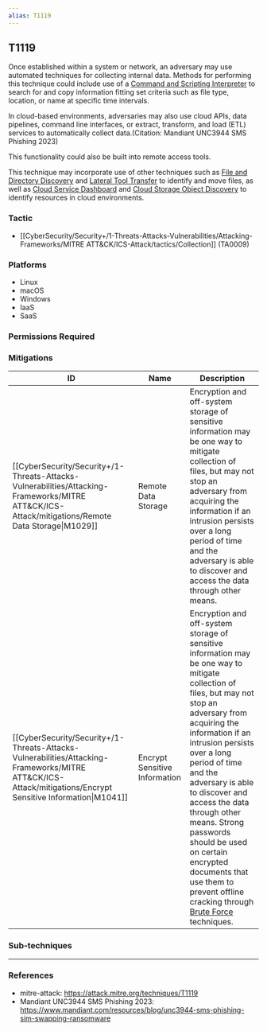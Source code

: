 ```yaml
---
alias: T1119
---
```


## T1119

Once established within a system or network, an adversary may use automated techniques for collecting internal data. Methods for performing this technique could include use of a [Command and Scripting Interpreter](https://attack.mitre.org/techniques/T1059) to search for and copy information fitting set criteria such as file type, location, or name at specific time intervals. 

In cloud-based environments, adversaries may also use cloud APIs, data pipelines, command line interfaces, or extract, transform, and load (ETL) services to automatically collect data.(Citation: Mandiant UNC3944 SMS Phishing 2023) 

This functionality could also be built into remote access tools. 

This technique may incorporate use of other techniques such as [File and Directory Discovery](https://attack.mitre.org/techniques/T1083) and [Lateral Tool Transfer](https://attack.mitre.org/techniques/T1570) to identify and move files, as well as [Cloud Service Dashboard](https://attack.mitre.org/techniques/T1538) and [Cloud Storage Object Discovery](https://attack.mitre.org/techniques/T1619) to identify resources in cloud environments.


### Tactic
- [[CyberSecurity/Security+/1-Threats-Attacks-Vulnerabilities/Attacking-Frameworks/MITRE ATT&CK/ICS-Attack/tactics/Collection]] (TA0009)

### Platforms
- Linux
- macOS
- Windows
- IaaS
- SaaS

### Permissions Required

### Mitigations

| ID | Name | Description |
| --- | --- | --- |
| [[CyberSecurity/Security+/1-Threats-Attacks-Vulnerabilities/Attacking-Frameworks/MITRE ATT&CK/ICS-Attack/mitigations/Remote Data Storage\|M1029]] | Remote Data Storage | Encryption and off-system storage of sensitive information may be one way to mitigate collection of files, but may not stop an adversary from acquiring the information if an intrusion persists over a long period of time and the adversary is able to discover and access the data through other means. |
| [[CyberSecurity/Security+/1-Threats-Attacks-Vulnerabilities/Attacking-Frameworks/MITRE ATT&CK/ICS-Attack/mitigations/Encrypt Sensitive Information\|M1041]] | Encrypt Sensitive Information | Encryption and off-system storage of sensitive information may be one way to mitigate collection of files, but may not stop an adversary from acquiring the information if an intrusion persists over a long period of time and the adversary is able to discover and access the data through other means. Strong passwords should be used on certain encrypted documents that use them to prevent offline cracking through [Brute Force](https://attack.mitre.org/techniques/T1110) techniques. |

### Sub-techniques


---
### References

- mitre-attack: https://attack.mitre.org/techniques/T1119
- Mandiant UNC3944 SMS Phishing 2023: https://www.mandiant.com/resources/blog/unc3944-sms-phishing-sim-swapping-ransomware
